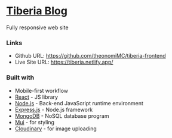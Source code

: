 # [Tiberia Blog](https://tiberia.netlify.app/)

Fully responsive web site 

### Links

- Github URL: https://github.com/theonomiMC/tiberia-frontend
- Live Site URL: https://tiberia.netlify.app/
### Built with

- Mobile-first workflow
- [React](https://reactjs.org/) - JS library
- [Node.js](https://nodejs.org/en/) - Back-end JavaScript runtime environment
- [Express.js](https://expressjs.com/) - Node.js framework
- [MongoDB](https://www.mongodb.com/) - NoSQL database program
- [Mui](https://mui.com/) - for styling
- [Cloudinary](https://cloudinary.com/) - for image uploading
